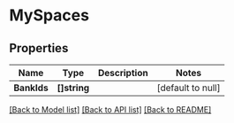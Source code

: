 # MySpaces

## Properties
Name | Type | Description | Notes
------------ | ------------- | ------------- | -------------
**BankIds** | **[]string** |  | [default to null]

[[Back to Model list]](../README.md#documentation-for-models) [[Back to API list]](../README.md#documentation-for-api-endpoints) [[Back to README]](../README.md)


